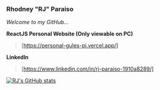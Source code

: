 ### Rhodney "RJ" Paraiso
*Welcome to my GitHub...*

__ReactJS Personal Website (Only viewable on PC)__
> [https://personal-gules-pi.vercel.app/]

__LinkedIn__
> [https://www.linkedin.com/in/rj-paraiso-1910a8289/]

[![RJ's GitHub stats](https://github-readme-stats.vercel.app/api?username=thisis-rjp)](https://github.com/anuraghazra/github-readme-stats)
